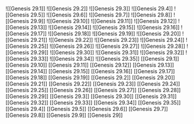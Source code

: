 ![[Genesis 29.1]]
![[Genesis 29.2]]
![[Genesis 29.3]]
![[Genesis 29.4]]
![[Genesis 29.5]]
![[Genesis 29.6]]
![[Genesis 29.7]]
![[Genesis 29.8]]
![[Genesis 29.9]]
![[Genesis 29.10]]
![[Genesis 29.11]]
![[Genesis 29.12]]
![[Genesis 29.13]]
![[Genesis 29.14]]
![[Genesis 29.15]]
![[Genesis 29.16]]
![[Genesis 29.17]]
![[Genesis 29.18]]
![[Genesis 29.19]]
![[Genesis 29.20]]
![[Genesis 29.21]]
![[Genesis 29.22]]
![[Genesis 29.23]]
![[Genesis 29.24]]
![[Genesis 29.25]]
![[Genesis 29.26]]
![[Genesis 29.27]]
![[Genesis 29.28]]
![[Genesis 29.29]]
![[Genesis 29.30]]
![[Genesis 29.31]]
![[Genesis 29.32]]
![[Genesis 29.33]]
![[Genesis 29.34]]
![[Genesis 29.35]]
[[Genesis 29.1]]
[[Genesis 29.10]]
[[Genesis 29.11]]
[[Genesis 29.12]]
[[Genesis 29.13]]
[[Genesis 29.14]]
[[Genesis 29.15]]
[[Genesis 29.16]]
[[Genesis 29.17]]
[[Genesis 29.18]]
[[Genesis 29.19]]
[[Genesis 29.2]]
[[Genesis 29.20]]
[[Genesis 29.21]]
[[Genesis 29.22]]
[[Genesis 29.23]]
[[Genesis 29.24]]
[[Genesis 29.25]]
[[Genesis 29.26]]
[[Genesis 29.27]]
[[Genesis 29.28]]
[[Genesis 29.29]]
[[Genesis 29.3]]
[[Genesis 29.30]]
[[Genesis 29.31]]
[[Genesis 29.32]]
[[Genesis 29.33]]
[[Genesis 29.34]]
[[Genesis 29.35]]
[[Genesis 29.4]]
[[Genesis 29.5]]
[[Genesis 29.6]]
[[Genesis 29.7]]
[[Genesis 29.8]]
[[Genesis 29.9]]
[[Genesis 29]]
